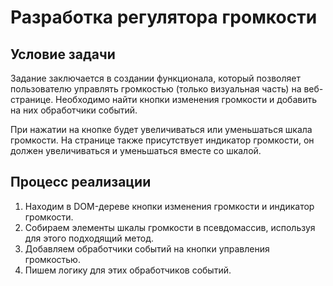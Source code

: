 # Разработка регулятора громкости

## Условие задачи

Задание заключается в создании функционала, который позволяет пользователю управлять громкостью (только визуальная часть) на веб-странице.
Необходимо найти кнопки изменения громкости и добавить на них обработчики событий.

При нажатии на кнопке будет увеличиваться или уменьшаться шкала громкости. На странице также присутствует индикатор громкости, он должен увеличиваться и уменьшаться вместе со шкалой.

## Процесс реализации

1. Находим в DOM-дереве кнопки изменения громкости и индикатор громкости.
2. Собираем элементы шкалы громкости в псевдомассив, используя для этого подходящий метод.
3. Добавляем обработчики событий на кнопки управления громкостью.
4. Пишем логику для этих обработчиков событий.
